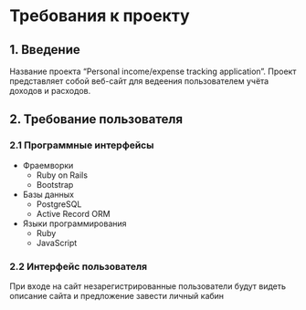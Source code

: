 # Требования к проекту
## 1. Введение
Название проекта “Personal income/expense tracking application”. 
Проект представляет собой веб-сайт для ведеения пользователем учёта доходов и расходов.
## 2. Требование пользователя
### 2.1 Программные интерфейсы
* Фраемворки
  * Ruby on Rails
  * Bootstrap
* Базы данных
  * PostgreSQL
  * Active Record ORM
* Языки программирования
  * Ruby
  * JavaScript
### 2.2 Интерфейс пользователя
При входе на сайт незарегистрированные пользователи будут видеть описание сайта и предложение завести личный кабин

